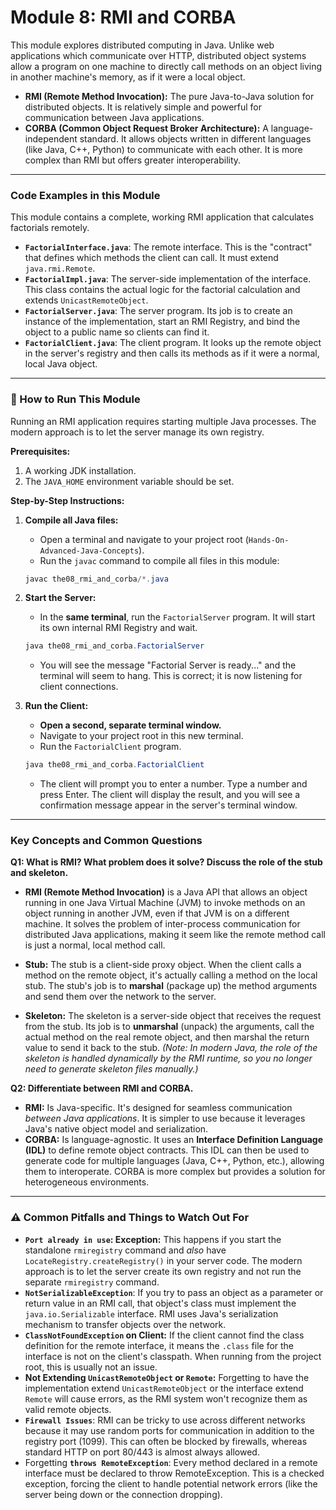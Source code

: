# Module 8: RMI and CORBA

This module explores distributed computing in Java. Unlike web applications which communicate over HTTP, distributed object systems allow a program on one machine to directly call methods on an object living in another machine's memory, as if it were a local object.

- **RMI (Remote Method Invocation):** The pure Java-to-Java solution for distributed objects. It is relatively simple and powerful for communication between Java applications.
- **CORBA (Common Object Request Broker Architecture):** A language-independent standard. It allows objects written in different languages (like Java, C++, Python) to communicate with each other. It is more complex than RMI but offers greater interoperability.

---

### Code Examples in this Module

This module contains a complete, working RMI application that calculates factorials remotely.

- **`FactorialInterface.java`**: The remote interface. This is the "contract" that defines which methods the client can call. It must extend `java.rmi.Remote`.
- **`FactorialImpl.java`**: The server-side implementation of the interface. This class contains the actual logic for the factorial calculation and extends `UnicastRemoteObject`.
- **`FactorialServer.java`**: The server program. Its job is to create an instance of the implementation, start an RMI Registry, and bind the object to a public name so clients can find it.
- **`FactorialClient.java`**: The client program. It looks up the remote object in the server's registry and then calls its methods as if it were a normal, local Java object.

---

### 🚀 How to Run This Module

Running an RMI application requires starting multiple Java processes. The modern approach is to let the server manage its own registry.

**Prerequisites:**

1.  A working JDK installation.
2.  The `JAVA_HOME` environment variable should be set.

**Step-by-Step Instructions:**

1.  **Compile all Java files:**

    - Open a terminal and navigate to your project root (`Hands-On-Advanced-Java-Concepts`).
    - Run the `javac` command to compile all files in this module:

    ```powershell
    javac the08_rmi_and_corba/*.java
    ```

2.  **Start the Server:**

    - In the **same terminal**, run the `FactorialServer` program. It will start its own internal RMI Registry and wait.

    ```powershell
    java the08_rmi_and_corba.FactorialServer
    ```

    - You will see the message "Factorial Server is ready..." and the terminal will seem to hang. This is correct; it is now listening for client connections.

3.  **Run the Client:**
    - **Open a second, separate terminal window.**
    - Navigate to your project root in this new terminal.
    - Run the `FactorialClient` program.
    ```powershell
    java the08_rmi_and_corba.FactorialClient
    ```
    - The client will prompt you to enter a number. Type a number and press Enter. The client will display the result, and you will see a confirmation message appear in the server's terminal window.

---

### Key Concepts and Common Questions

**Q1: What is RMI? What problem does it solve? Discuss the role of the stub and skeleton.**

- **RMI (Remote Method Invocation)** is a Java API that allows an object running in one Java Virtual Machine (JVM) to invoke methods on an object running in another JVM, even if that JVM is on a different machine. It solves the problem of inter-process communication for distributed Java applications, making it seem like the remote method call is just a normal, local method call.

- **Stub:** The stub is a client-side proxy object. When the client calls a method on the remote object, it's actually calling a method on the local stub. The stub's job is to **marshal** (package up) the method arguments and send them over the network to the server.
- **Skeleton:** The skeleton is a server-side object that receives the request from the stub. Its job is to **unmarshal** (unpack) the arguments, call the actual method on the real remote object, and then marshal the return value to send it back to the stub.
  _(Note: In modern Java, the role of the skeleton is handled dynamically by the RMI runtime, so you no longer need to generate skeleton files manually.)_

**Q2: Differentiate between RMI and CORBA.**

- **RMI:** Is Java-specific. It's designed for seamless communication _between Java applications_. It is simpler to use because it leverages Java's native object model and serialization.
- **CORBA:** Is language-agnostic. It uses an **Interface Definition Language (IDL)** to define remote object contracts. This IDL can then be used to generate code for multiple languages (Java, C++, Python, etc.), allowing them to interoperate. CORBA is more complex but provides a solution for heterogeneous environments.

---

### ⚠️ Common Pitfalls and Things to Watch Out For

- **`Port already in use`: Exception:** This happens if you start the standalone `rmiregistry` command and _also_ have `LocateRegistry.createRegistry()` in your server code. The modern approach is to let the server create its own registry and not run the separate `rmiregistry` command.
- **`NotSerializableException`**: If you try to pass an object as a parameter or return value in an RMI call, that object's class must implement the `java.io.Serializable` interface. RMI uses Java's serialization mechanism to transfer objects over the network.
- **`ClassNotFoundException` on Client:** If the client cannot find the class definition for the remote interface, it means the `.class` file for the interface is not on the client's classpath. When running from the project root, this is usually not an issue.
- **Not Extending `UnicastRemoteObject` or `Remote`:** Forgetting to have the implementation extend `UnicastRemoteObject` or the interface extend `Remote` will cause errors, as the RMI system won't recognize them as valid remote objects.
- **`Firewall Issues`**: RMI can be tricky to use across different networks because it may use random ports for communication in addition to the registry port (1099). This can often be blocked by firewalls, whereas standard HTTP on port 80/443 is almost always allowed.
- Forgetting **`throws RemoteException`**: Every method declared in a remote interface must be declared to throw RemoteException. This is a checked exception, forcing the client to handle potential network errors (like the server being down or the connection dropping).
